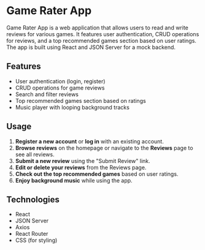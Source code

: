 # Game Rater App

Game Rater App is a web application that allows users to read and write reviews for various games. It features user authentication, CRUD operations for reviews, and a top recommended games section based on user ratings. The app is built using React and JSON Server for a mock backend.

## Features

- User authentication (login, register)
- CRUD operations for game reviews
- Search and filter reviews
- Top recommended games section based on ratings
- Music player with looping background tracks

## Usage

1. **Register a new account** or **log in** with an existing account.
2. **Browse reviews** on the homepage or navigate to the **Reviews** page to see all reviews.
3. **Submit a new review** using the "Submit Review" link.
4. **Edit or delete your reviews** from the Reviews page.
5. **Check out the top recommended games** based on user ratings.
6. **Enjoy background music** while using the app.

## Technologies

- React
- JSON Server
- Axios
- React Router
- CSS (for styling)

